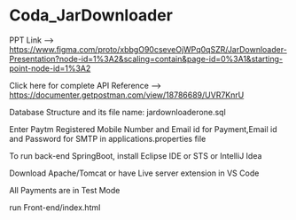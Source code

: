# Coda_JarDownloader

PPT Link --> https://www.figma.com/proto/xbbgO90cseveOjWPq0qSZR/JarDownloader-Presentation?node-id=1%3A2&scaling=contain&page-id=0%3A1&starting-point-node-id=1%3A2

Click here for complete API Reference -->  https://documenter.getpostman.com/view/18786689/UVR7KnrU

Database Structure and its file name: jardownloaderone.sql

Enter Paytm Registered Mobile Number and Email id for Payment,Email id and Password for SMTP in applications.properties file

To run back-end SpringBoot, install Eclipse IDE or STS or IntelliJ Idea

Download Apache/Tomcat or have Live server extension in VS Code

All Payments are in Test Mode

run Front-end/index.html
